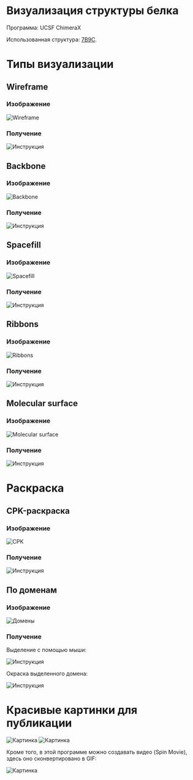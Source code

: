 # Визуализация структуры белка

Программа: UCSF ChimeraX

Использованная структура: [7B9C](https://www.rcsb.org/structure/7B9C).

# Типы визуализации

## Wireframe
### Изображение
![Wireframe](/resources/wireframe0.png)
### Получение
![Инструкция](/resources/wireframe.png)

## Backbone
### Изображение
![Backbone](/resources/backbone0.png)
### Получение
![Инструкция](/resources/backbone.png)

## Spacefill
### Изображение
![Spacefill](/resources/spacefill0.png)
### Получение
![Инструкция](/resources/spacefill.png)

## Ribbons
### Изображение
![Ribbons](/resources/ribbon0.png)
### Получение
![Инструкция](/resources/ribbons.png)

## Molecular surface
### Изображение
![Molecular surface](/resources/surface0.png)
### Получение
![Инструкция](/resources/surface.png)

# Раскраска

## CPK-раскраска
### Изображение
![CPK](/resources/color0.png)
### Получение
![Инструкция](/resources/color.png)

## По доменам
### Изображение
![Домены](/resources/selectioncolor0.png)
### Получение
Выделение с помощью мыши:

![Инструкция](/resources/selection.png)

Окраска выделенного домена:

![Инструкция](/resources/selectioncolor.png)

# Красивые картинки для публикации

![Картинка](/resources/misc1.png)
![Картинка](/resources/misc4.png)

Кроме того, в этой программе можно создавать видео (Spin Movie), здесь оно сконвертировано в GIF:

![Картинка](/resources/animation.gif)

